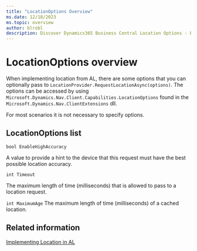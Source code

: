 ```yaml
---
title: "LocationOptions Overview"
ms.date: 12/18/2023
ms.topic: overview
author: blrobl
description: Discover Dynamics365 Business Central Location Options - EnableHighAccuracy, Timeout, MaximumAge & more. Enhance your AL implementation.
---
```

# LocationOptions overview
When implementing location from AL, there are some options that you can optionally pass to `LocationProvider.RequestLocationAsync(options)`. The options can be accessed by using `Microsoft.Dynamics.Nav.Client.Capabilities.LocationOptions` found in the `Microsoft.Dynamics.Nav.ClientExtensions` dll.  

 For most scenarios it is not necessary to specify options.  

## LocationOptions list  

`bool EnableHighAccuracy`

A value to provide a hint to the device that this request must have the best possible location accuracy.

`int Timeout`

The maximum length of time \(milliseconds\) that is allowed to pass to a location request.

`int MaximumAge`
The maximum length of time \(milliseconds\) of a cached location. 

## Related information  
[Implementing Location in AL](devenv-implement-location-al.md)  
  
